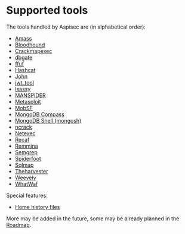 # Supported tools

The tools handled by Aspisec are (in alphabetical order):

- [Amass](https://acceis.github.io/aspisec/ruby/Aspisec/Modules/Amass)
- [Bloodhound](https://acceis.github.io/aspisec/ruby/Aspisec/Modules/Bloodhound)
- [Crackmapexec](https://acceis.github.io/aspisec/ruby/Aspisec/Modules/Crackmapexec)
- [dbgate](https://acceis.github.io/aspisec/ruby/Aspisec/Modules/Dbgate)
- [ffuf](https://acceis.github.io/aspisec/ruby/Aspisec/Modules/Ffuf)
- [Hashcat](https://acceis.github.io/aspisec/ruby/Aspisec/Modules/Hashcat)
- [John](https://acceis.github.io/aspisec/ruby/Aspisec/Modules/John)
- [jwt_tool](https://acceis.github.io/aspisec/ruby/Aspisec/Modules/JwtTool)
- [lsassy](https://acceis.github.io/aspisec/ruby/Aspisec/Modules/Lsassy)
- [MANSPIDER](https://acceis.github.io/aspisec/ruby/Aspisec/Modules/Manspider)
- [Metasploit](https://acceis.github.io/aspisec/ruby/Aspisec/Modules/Metasploit)
- [MobSF](https://acceis.github.io/aspisec/ruby/Aspisec/Modules/Mobsf)
- [MongoDB Compass](https://acceis.github.io/aspisec/ruby/Aspisec/Modules/MongodbCompass)
- [MongoDB Shell (mongosh)](https://acceis.github.io/aspisec/ruby/Aspisec/Modules/MongodbMongosh)
- [ncrack](https://acceis.github.io/aspisec/ruby/Aspisec/Modules/Ncrack)
- [Netexec](https://acceis.github.io/aspisec/ruby/Aspisec/Modules/Netexec)
- [Recaf](https://acceis.github.io/aspisec/ruby/Aspisec/Modules/Recaf)
- [Remmina](https://acceis.github.io/aspisec/ruby/Aspisec/Modules/Remmina)
- [Semgrep](https://acceis.github.io/aspisec/ruby/Aspisec/Modules/Semgrep)
- [Spiderfoot](https://acceis.github.io/aspisec/ruby/Aspisec/Modules/Spiderfoot)
- [Sqlmap](https://acceis.github.io/aspisec/ruby/Aspisec/Modules/Sqlmap)
- [Theharvester](https://acceis.github.io/aspisec/ruby/Aspisec/Modules/Theharvester)
- [Weevely](https://acceis.github.io/aspisec/ruby/Aspisec/Modules/Weevely)
- [WhatWaf](https://acceis.github.io/aspisec/ruby/Aspisec/Modules/Whatwaf)

Special features:

- [Home history files](https://acceis.github.io/aspisec/ruby/Aspisec/Modules/HomeHistoryFiles)

More may be added in the future, some may be already planned in the [Roadmap](pages/roadmap.md).
